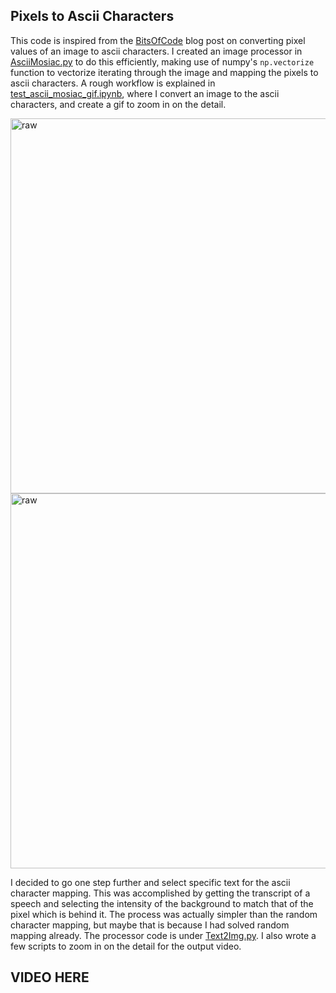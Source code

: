 ## Pixels to Ascii Characters

This code is inspired from the [BitsOfCode](https://bitesofcode.wordpress.com/2017/01/19/converting-images-to-ascii-art-part-1/) blog post on converting pixel values of an image to ascii characters. I created an image processor in [AsciiMosiac.py](AsciiMosiac.py) to do this efficiently, making use of numpy's `np.vectorize` function to vectorize iterating through the image and mapping the pixels to ascii characters. A rough workflow is explained in [test_ascii_mosiac_gif.ipynb](test_ascii_mosiac_gif.ipynb), where I convert an image to the ascii characters, and create a gif to zoom in on the detail. 

<img src="obama/obama_ascii_compressed.gif" width="600" alt="raw" />
<img src="florence/florence_ascii_compressed.gif" width="600" alt="raw" />

I decided to go one step further and select specific text for the ascii character mapping. This was accomplished by getting the transcript of a speech and selecting the intensity of the background to match that of the pixel which is behind it. The process was actually simpler than the random character mapping, but maybe that is because I had solved random mapping already. The processor code is under [Text2Img.py](Text2Img.py). I also wrote a few scripts to zoom in on the detail for the output video. 

## VIDEO HERE